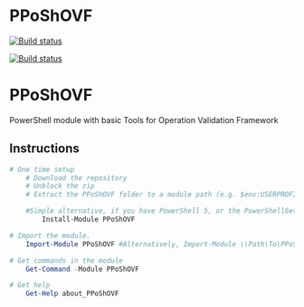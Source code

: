 # PPoShOVF

[![Build status](https://ci.appveyor.com/api/projects/status/ov7ipjqd33j2cxco?svg=true)](https://ci.appveyor.com/project/PPOSHGROUP/pposhovf)

[![Build status](https://ci.appveyor.com/api/projects/status/ov7ipjqd33j2cxco/branch/master?svg=true)](https://ci.appveyor.com/project/PPOSHGROUP/pposhovf/branch/master)


PPoShOVF
=============

PowerShell module with basic Tools for Operation Validation Framework


## Instructions

```powershell
# One time setup
    # Download the repository
    # Unblock the zip
    # Extract the PPoShOVF folder to a module path (e.g. $env:USERPROFILE\Documents\WindowsPowerShell\Modules\)

    #Simple alternative, if you have PowerShell 5, or the PowerShellGet module:
        Install-Module PPoShOVF

# Import the module.
    Import-Module PPoShOVF #Alternatively, Import-Module \\Path\To\PPoShOVF

# Get commands in the module
    Get-Command -Module PPoShOVF

# Get help
    Get-Help about_PPoShOVF
```